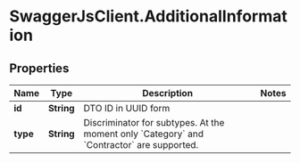 # SwaggerJsClient.AdditionalInformation

## Properties
Name | Type | Description | Notes
------------ | ------------- | ------------- | -------------
**id** | **String** | DTO ID in UUID form | 
**type** | **String** | Discriminator for subtypes. At the moment only &#x60;Category&#x60; and &#x60;Contractor&#x60; are supported. | 


